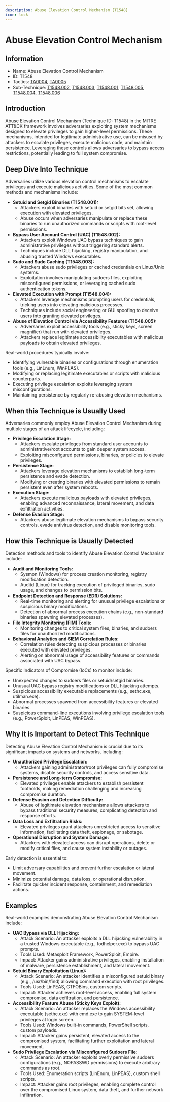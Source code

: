 ```yaml
---
description: Abuse Elevation Control Mechanism [T1548]
icon: lock
---
```


# Abuse Elevation Control Mechanism

## Information

- Name: Abuse Elevation Control Mechanism
- ID: T1548
- Tactics: [TA0004](../TA0004/TA0004.md), [TA0005](../TA0005/TA0005.md)
- Sub-Technique: [T1548.002](T1548.002.md), [T1548.003](T1548.003.md), [T1548.001](T1548.001.md), [T1548.005](T1548.005.md), [T1548.004](T1548.004.md), [T1548.006](T1548.006.md)

## Introduction

Abuse Elevation Control Mechanism (Technique ID: T1548) in the MITRE ATT\&CK framework involves adversaries exploiting system mechanisms designed to elevate privileges to gain higher-level permissions. These mechanisms, intended for legitimate administrative use, can be misused by attackers to escalate privileges, execute malicious code, and maintain persistence. Leveraging these controls allows adversaries to bypass access restrictions, potentially leading to full system compromise.

## Deep Dive Into Technique

Adversaries utilize various elevation control mechanisms to escalate privileges and execute malicious activities. Some of the most common methods and mechanisms include:

- **Setuid and Setgid Binaries (T1548.001):**
  - Attackers exploit binaries with setuid or setgid bits set, allowing execution with elevated privileges.
  - Abuse occurs when adversaries manipulate or replace these binaries to run unauthorized commands or scripts with root-level permissions.
- **Bypass User Account Control (UAC) (T1548.002):**
  - Attackers exploit Windows UAC bypass techniques to gain administrative privileges without triggering standard alerts.
  - Techniques include DLL hijacking, registry manipulation, and abusing trusted Windows executables.
- **Sudo and Sudo Caching (T1548.003):**
  - Attackers abuse sudo privileges or cached credentials on Linux/Unix systems.
  - Exploitation involves manipulating sudoers files, exploiting misconfigured permissions, or leveraging cached sudo authentication tokens.
- **Elevated Execution with Prompt (T1548.004):**
  - Attackers leverage mechanisms prompting users for credentials, tricking users into elevating malicious processes.
  - Techniques include social engineering or GUI spoofing to deceive users into granting elevated privileges.
- **Abuse of Elevation Control via Accessibility Features (T1548.005):**
  - Adversaries exploit accessibility tools (e.g., sticky keys, screen magnifier) that run with elevated privileges.
  - Attackers replace legitimate accessibility executables with malicious payloads to obtain elevated privileges.

Real-world procedures typically involve:

- Identifying vulnerable binaries or configurations through enumeration tools (e.g., LinEnum, WinPEAS).
- Modifying or replacing legitimate executables or scripts with malicious counterparts.
- Executing privilege escalation exploits leveraging system misconfigurations.
- Maintaining persistence by regularly re-abusing elevation mechanisms.

## When this Technique is Usually Used

Adversaries commonly employ Abuse Elevation Control Mechanism during multiple stages of an attack lifecycle, including:

- **Privilege Escalation Stage:**
  - Attackers escalate privileges from standard user accounts to administrative/root accounts to gain deeper system access.
  - Exploiting misconfigured permissions, binaries, or policies to elevate privileges.
- **Persistence Stage:**
  - Attackers leverage elevation mechanisms to establish long-term persistence and evade detection.
  - Modifying or creating binaries with elevated permissions to remain persistent even after system reboots.
- **Execution Stage:**
  - Attackers execute malicious payloads with elevated privileges, enabling advanced reconnaissance, lateral movement, and data exfiltration activities.
- **Defense Evasion Stage:**
  - Attackers abuse legitimate elevation mechanisms to bypass security controls, evade antivirus detection, and disable monitoring tools.

## How this Technique is Usually Detected

Detection methods and tools to identify Abuse Elevation Control Mechanism include:

- **Audit and Monitoring Tools:**
  - Sysmon (Windows) for process creation monitoring, registry modification detection.
  - Auditd (Linux) for tracking execution of privileged binaries, sudo usage, and changes to permission bits.
- **Endpoint Detection and Response (EDR) Solutions:**
  - Real-time monitoring and alerting for unusual privilege escalations or suspicious binary modifications.
  - Detection of abnormal process execution chains (e.g., non-standard binaries spawning elevated processes).
- **File Integrity Monitoring (FIM) Tools:**
  - Monitoring changes to critical system files, binaries, and sudoers files for unauthorized modifications.
- **Behavioral Analytics and SIEM Correlation Rules:**
  - Correlation rules detecting suspicious processes or binaries executed with elevated privileges.
  - Alerting on abnormal usage of accessibility features or commands associated with UAC bypass.

Specific Indicators of Compromise (IoCs) to monitor include:

- Unexpected changes to sudoers files or setuid/setgid binaries.
- Unusual UAC bypass registry modifications or DLL hijacking attempts.
- Suspicious accessibility executable replacements (e.g., sethc.exe, utilman.exe).
- Abnormal processes spawned from accessibility features or elevated binaries.
- Suspicious command-line executions involving privilege escalation tools (e.g., PowerSploit, LinPEAS, WinPEAS).

## Why it is Important to Detect This Technique

Detecting Abuse Elevation Control Mechanism is crucial due to its significant impacts on systems and networks, including:

- **Unauthorized Privilege Escalation:**
  - Attackers gaining administrator/root privileges can fully compromise systems, disable security controls, and access sensitive data.
- **Persistence and Long-term Compromise:**
  - Elevated privileges enable attackers to establish persistent footholds, making remediation challenging and increasing compromise duration.
- **Defense Evasion and Detection Difficulty:**
  - Abuse of legitimate elevation mechanisms allows attackers to bypass traditional security measures, complicating detection and response efforts.
- **Data Loss and Exfiltration Risks:**
  - Elevated privileges grant attackers unrestricted access to sensitive information, facilitating data theft, espionage, or sabotage.
- **Operational Disruption and System Damage:**
  - Attackers with elevated access can disrupt operations, delete or modify critical files, and cause system instability or outages.

Early detection is essential to:

- Limit adversary capabilities and prevent further escalation or lateral movement.
- Minimize potential damage, data loss, or operational disruption.
- Facilitate quicker incident response, containment, and remediation actions.

## Examples

Real-world examples demonstrating Abuse Elevation Control Mechanism include:

- **UAC Bypass via DLL Hijacking:**
  - Attack Scenario: An attacker exploits a DLL hijacking vulnerability in a trusted Windows executable (e.g., fodhelper.exe) to bypass UAC prompts.
  - Tools Used: Metasploit Framework, PowerSploit, Empire.
  - Impact: Attacker gains administrative privileges, enabling installation of malware, persistence establishment, and lateral movement.
- **Setuid Binary Exploitation (Linux):**
  - Attack Scenario: An attacker identifies a misconfigured setuid binary (e.g., /usr/bin/find) allowing command execution with root privileges.
  - Tools Used: LinPEAS, GTFOBins, custom scripts.
  - Impact: Attacker achieves root-level access, enabling full system compromise, data exfiltration, and persistence.
- **Accessibility Feature Abuse (Sticky Keys Exploit):**
  - Attack Scenario: An attacker replaces the Windows accessibility executable (sethc.exe) with cmd.exe to gain SYSTEM-level privileges at login screen.
  - Tools Used: Windows built-in commands, PowerShell scripts, custom payloads.
  - Impact: Attacker gains persistent, elevated access to the compromised system, facilitating further exploitation and lateral movement.
- **Sudo Privilege Escalation via Misconfigured Sudoers File:**
  - Attack Scenario: An attacker exploits overly permissive sudoers configurations (e.g., NOPASSWD permissions) to execute arbitrary commands as root.
  - Tools Used: Enumeration scripts (LinEnum, LinPEAS), custom shell scripts.
  - Impact: Attacker gains root privileges, enabling complete control over the compromised Linux system, data theft, and further network infiltration.
